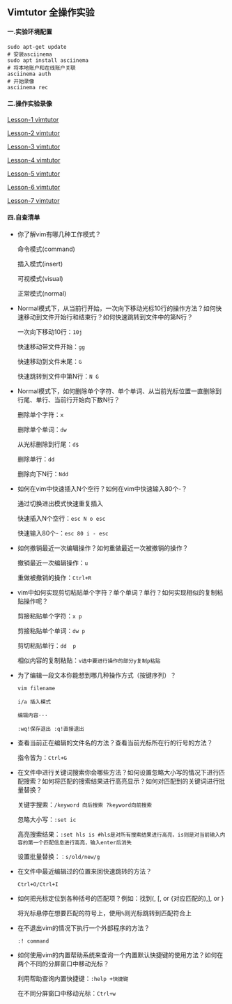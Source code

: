## Vimtutor 全操作实验

#### 一.实验环境配置

```
sudo apt-get update
# 安装asciinema
sudo apt install asciinema
# 将本地账户和在线账户关联
asciinema auth
# 开始录像
asciinema rec
```

#### 二.操作实验录像

[Lesson-1 vimtutor](https://asciinema.org/a/xUrIyG2Fg3G7Pf3g7z08jkRVt)

[Lesson-2 vimtutor](https://asciinema.org/a/c1fFo6DXXsQXjxQ3SepPgJ2KY)

[Lesson-3 vimtutor](https://asciinema.org/a/YuuwLWJu74SeqqbKSNUAS9Z8H)

[Lesson-4 vimtutor](https://asciinema.org/a/yc2ITz6lEj6uTP1D3N0fyIcPC)

[Lesson-5 vimtutor](https://asciinema.org/a/xUrIyG2Fg3G7Pf3g7z08jkRVt)

[Lesson-6 vimtutor](https://asciinema.org/a/qAehoyaB2q9r5eKUyIbCCtaqYt)

[Lesson-7 vimtutor](https://asciinema.org/a/r8f6UIYk3twv8BlwfQFU5GiSN)

#### 四.自查清单

- 你了解vim有哪几种工作模式？

  命令模式(command)

  插入模式(insert)

  可视模式(visual)

  正常模式(normal)

- Normal模式下，从当前行开始，一次向下移动光标10行的操作方法？如何快速移动到文件开始行和结束行？如何快速跳转到文件中的第N行？

  一次向下移动10行：```10j```

  快速移动带文件开始：```gg```

  快速移动到文件末尾：```G```

  快速跳转到文件中第N行：```N G```

- Normal模式下，如何删除单个字符、单个单词、从当前光标位置一直删除到行尾、单行、当前行开始向下数N行？

  删除单个字符：```x```

  删除单个单词：```dw```

  从光标删除到行尾：```d$```

  删除单行：```dd```

  删除向下N行：```Ndd```

- 如何在vim中快速插入N个空行？如何在vim中快速输入80个-？

  通过切换进出模式快速重复插入

  快速插入N个空行：```esc N o esc```

  快速输入80个-：```esc 80 i - esc```

- 如何撤销最近一次编辑操作？如何重做最近一次被撤销的操作？

  撤销最近一次编辑操作：```u```

  重做被撤销的操作：```Ctrl+R```

- vim中如何实现剪切粘贴单个字符？单个单词？单行？如何实现相似的复制粘贴操作呢？

  剪接粘贴单个字符：```x p```

  剪接粘贴单个单词：```dw p```

  剪切粘贴单行：```dd  p```

  相似内容的复制粘贴：```v选中要进行操作的部分y复制p粘贴```

- 为了编辑一段文本你能想到哪几种操作方式（按键序列）？

  ```vim filename```

  ```i/a 插入模式```

  ```编辑内容···```

  ```:wq!保存退出 :q!直接退出```

- 查看当前正在编辑的文件名的方法？查看当前光标所在行的行号的方法？

  指令皆为：```Ctrl+G```

- 在文件中进行关键词搜索你会哪些方法？如何设置忽略大小写的情况下进行匹配搜索？如何将匹配的搜索结果进行高亮显示？如何对匹配到的关键词进行批量替换？

  关键字搜索：```/keyword 向后搜索 ?keyword向前搜索```

  忽略大小写：```:set ic```

  高亮搜索结果：```:set hls is #hls是对所有搜索结果进行高亮，is则是对当前输入内容的第一个匹配信息进行高亮，输入enter后消失```

  设置批量替换：```：s/old/new/g```

- 在文件中最近编辑过的位置来回快速跳转的方法？

  ```Ctrl+O/Ctrl+I```

- 如何把光标定位到各种括号的匹配项？例如：找到(, [, or {对应匹配的),], or }

  将光标悬停在想要匹配的符号上，使用```%```则光标跳转到匹配符合上

- 在不退出vim的情况下执行一个外部程序的方法？

  ```:! command```

- 如何使用vim的内置帮助系统来查询一个内置默认快捷键的使用方法？如何在两个不同的分屏窗口中移动光标？

  利用帮助查询内置快捷键：```:help +快捷键```

  在不同分屏窗口中移动光标：```Ctrl+w```